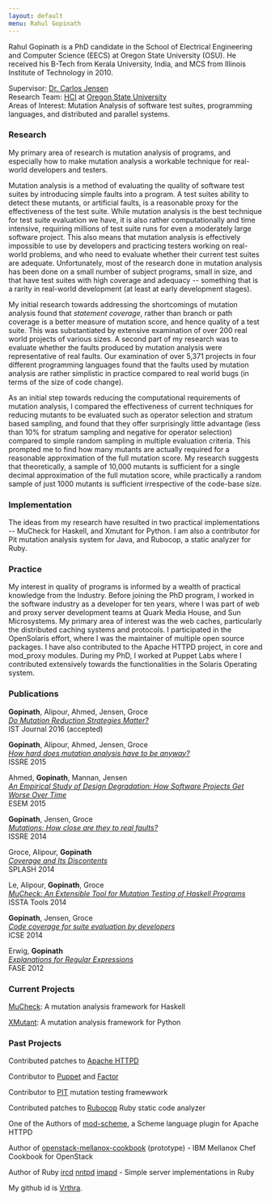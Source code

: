 ```yaml
---
layout: default
menu: Rahul Gopinath
---
```

<link rel="icon" type="image/x-icon" href="/favicon.ico">
Rahul Gopinath is a PhD candidate in the School of Electrical Engineering and Computer Science (EECS) at Oregon State University (OSU). He received his B-Tech  from Kerala University, India, and  MCS from Illinois Institute of Technology in 2010.

Supervisor: [Dr. Carlos Jensen](http://eecs.oregonstate.edu/people/jensen-carlos)<br/>
Research Team: [HCI](http://research.engr.oregonstate.edu/hci/) at [Oregon State University](http://oregonstate.edu/)<br/>
Areas of Interest: Mutation Analysis of software test suites, programming languages, and distributed and parallel systems.<br/>

<h3>Research</h3>
My primary area of research is mutation analysis of programs, and especially how to make mutation analysis a workable technique for real-world developers and testers.

Mutation analysis is a method of evaluating the quality of software test suites by introducing simple faults into a program. A test suites ability to detect these mutants, or artificial faults, is a reasonable proxy for the effectiveness of the test suite. While mutation analysis is the best technique for test suite evaluation we have, it is also rather computationally and time intensive, requiring millions of test suite runs for even a moderately large software project.  This also means that mutation analysis is effectively impossible to use by developers and practicing testers working on real-world problems, and who need to evaluate whether their current test suites are adequate. Unfortunately, most of the research done in mutation analysis has been done on a small number of subject programs, small in size, and that have test suites with high coverage and adequacy -- something that is a rarity in real-world development (at least at early development stages).

My initial research towards addressing the shortcomings of mutation analysis found that <i>statement coverage</i>, rather than branch or path coverage is a better measure of mutation score, and hence quality of a test suite. This was substantiated by extensive examination of over 200 real world projects of various sizes. A second part of my research was to evaluate whether the faults produced by mutation analysis were representative of real faults. Our examination of over 5,371 projects in four different programming languages found that the faults used by mutation analysis are rather simplistic in practice compared to real world bugs (in terms of the size of code change).

As an initial step towards reducing the computational requirements of mutation analysis, I compared the effectiveness of current techniques for reducing mutants to be evaluated such as operator selection and stratum based sampling, and found that they offer surprisingly little advantage (less than 10% for stratum sampling and negative for operator selection) compared to simple random sampling in multiple evaluation criteria. This prompted me to find how many mutants are actually required for a reasonable approximation of the full mutation score. My research suggests that theoretically, a sample of 10,000 mutants is sufficient for a single decimal approximation of the full mutation score, while practically a random sample of just 1000 mutants is sufficient irrespective of the code-base size.

<h3>Implementation</h3>
The ideas from my research have resulted in two practical implementations -- MuCheck for Haskell, and Xmutant for Python. I am also a contributor for Pit mutation analysis system for Java, and Rubocop, a static analyzer for Ruby.

<h3>Practice</h3>
My interest in quality of programs is informed by a wealth of practical knowledge from the Industry. Before joining the PhD program, I worked in the software industry as a developer for ten years, where I was part of web and proxy server development teams at Quark Media House, and Sun Microsystems. My primary area of interest was the web caches,  particularly the distributed caching systems and protocols. I participated in the OpenSolaris effort, where I was the maintainer of multiple open source packages. I have also contributed to the Apache HTTPD project, in core and mod_proxy modules. During my PhD, I worked at Puppet  Labs where I contributed extensively towards the functionalities in the Solaris Operating system.


<h3> Publications </h3>

**Gopinath**, Alipour, Ahmed, Jensen, Groce<br/>
[_Do Mutation Reduction Strategies Matter?_](publications#gopinath-alipour-ahmed-jensen-groce-do-mutation-reduction-strategies-matter-ist-2016)<br/>
IST Journal 2016 (accepted)

**Gopinath**, Alipour, Ahmed, Jensen, Groce<br/>
[_How hard does mutation analysis have to be anyway?_](publications#gopinath-alipour-ahmed-jensen-groce-how-hard-does-mutation-analysis-have-to-be-anyway-issre-2015)<br/>
ISSRE 2015

Ahmed, **Gopinath**, Mannan, Jensen<br/>
[_An Empirical Study of Design Degradation: How Software Projects Get Worse Over Time_ ](publications#ahmed-gopinath-mannan-jensen-an-empirical-study-of-design-degradation-how-software-projects-get-worse-over-time-esem-2015)<br/>
ESEM 2015

**Gopinath**, Jensen, Groce<br/>
[_Mutations: How close are they to real faults?_ ](publications#gopinath-jensen-groce-mutations-how-close-are-they-to-real-faults-issre-2014)<br/>
ISSRE 2014

Groce, Alipour, **Gopinath**<br/>
[_Coverage and Its Discontents_ ](publications#groce-alipour-gopinath-coverage-and-its-discontents-essays-2014)<br/>
SPLASH 2014

Le, Alipour, **Gopinath**, Groce<br/>
[_MuCheck: An Extensible Tool for Mutation Testing of Haskell Programs_ ](publications#le-alipour-gopinath-groce-mucheck-an-extensible-tool-for-mutation-testing-of-haskell-programs-issta-tools-2014)<br/>
ISSTA Tools 2014

**Gopinath**, Jensen, Groce<br/>
[ _Code coverage for suite evaluation by developers_ ](publications#gopinath-jensen-groce-code-coverage-for-suite-evaluation-by-developers-icse-2014-72-82-2014)<br/>
ICSE 2014

Erwig, **Gopinath**<br/>
[_Explanations for Regular Expressions_](publications#erwig-gopinath-explanations-for-regular-expressions-fase12-lncs-7212-394-408-2012)<br/>
FASE 2012

<h3> Current Projects </h3>

[MuCheck](https://hackage.haskell.org/package/MuCheck): A mutation analysis framework for Haskell

[XMutant](https://pypi.python.org/pypi/xmutant): A mutation analysis framework for Python

<h3> Past Projects </h3>

Contributed patches to [Apache HTTPD](https://httpd.apache.org)

Contributor to [Puppet](https://github.com/puppetlabs/puppet) and [Factor](https://github.com/puppetlabs/facter)

Contributor to [PIT](http://pitest.org) mutation testing framewwork

Contributed patches to [Rubocop](http://batsov.com/rubocop/) Ruby static code analyzer

One of the Authors of [mod-scheme](https://github.com/vrthra/mod-scheme), a Scheme language plugin for Apache HTTPD

Author of [openstack-mellanox-cookbook](https://github.com/osuosl-cookbooks/cookbook-openstack-mellanox) (prototype) - IBM Mellanox Chef Cookbook for OpenStack

Author of Ruby [ircd](https://github.com/vrthra/ruby-ircd) [nntpd](https://github.com/vrthra/ruby-nntpd) [imapd](https://github.com/vrthra/ruby-imapd) - Simple server implementations in Ruby

My github id is [Vrthra](https://github.com/vrthra).
